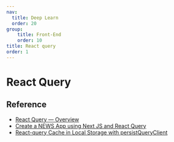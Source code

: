 ```yaml
---
nav:
  title: Deep Learn
  order: 20
group:
	title: Front-End
	order: 10
title: React query
order: 1
---
```


# React Query

## Reference

- [React Query — Overview](https://medium.com/@sherlyfebrianti96/react-query-overview-ae4aeffe3c12?source=topics_v2---------5-89--------------------8ac0a0e6_1cfa_4058_9b78_fe01e70a8cd7-------19)
- [Create a NEWS App using Next JS and React Query](https://medium.com/@codewithmarish/create-a-news-app-using-next-js-and-react-query-f1c99deb1188?source=explore---------10-98--------------------b8d9f5db_d5c9_4494_9944_e5887e5f1009-------15)
- [React-query Cache in Local Storage with persistQueryClient](https://medium.com/@radzion/react-query-cache-in-local-storage-with-persistqueryclient-d0fc95c5e9d3?source=topics_v2---------21-89--------------------55804cf4_3a24_4748_b1e1_7413f0d766c6-------19)


